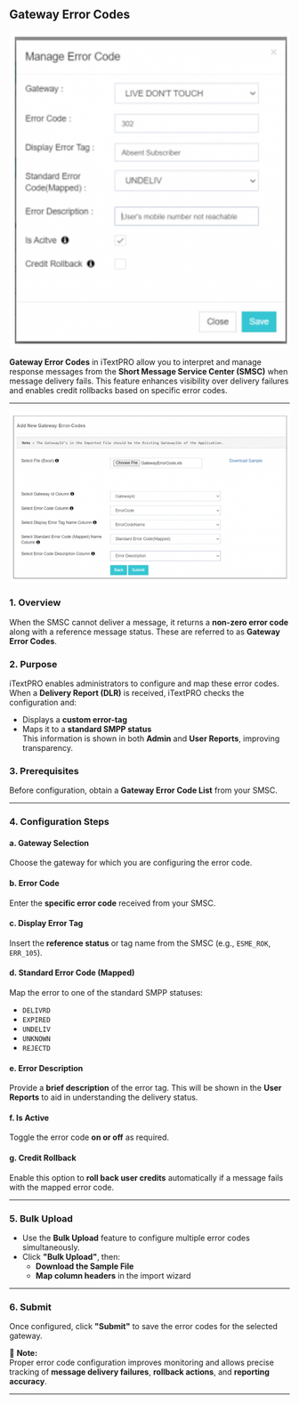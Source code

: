 ## Gateway Error Codes

![Gateway Error Codes](images/error1.png)

**Gateway Error Codes** in iTextPRO allow you to interpret and manage response messages from the **Short Message Service Center (SMSC)** when message delivery fails. This feature enhances visibility over delivery failures and enables credit rollbacks based on specific error codes.

---

![Configure Error Codes](images/error2.png)

### 1. Overview
When the SMSC cannot deliver a message, it returns a **non-zero error code** along with a reference message status. These are referred to as **Gateway Error Codes**.

### 2. Purpose
iTextPRO enables administrators to configure and map these error codes. When a **Delivery Report (DLR)** is received, iTextPRO checks the configuration and:
- Displays a **custom error-tag**
- Maps it to a **standard SMPP status**  
This information is shown in both **Admin** and **User Reports**, improving transparency.

### 3. Prerequisites
Before configuration, obtain a **Gateway Error Code List** from your SMSC.

---

### 4. Configuration Steps

#### a. Gateway Selection
Choose the gateway for which you are configuring the error code.

#### b. Error Code
Enter the **specific error code** received from your SMSC.

#### c. Display Error Tag
Insert the **reference status** or tag name from the SMSC (e.g., `ESME_ROK`, `ERR_105`).

#### d. Standard Error Code (Mapped)
Map the error to one of the standard SMPP statuses:
- `DELIVRD`
- `EXPIRED`
- `UNDELIV`
- `UNKNOWN`
- `REJECTD`

#### e. Error Description
Provide a **brief description** of the error tag. This will be shown in the **User Reports** to aid in understanding the delivery status.

#### f. Is Active
Toggle the error code **on or off** as required.

#### g. Credit Rollback
Enable this option to **roll back user credits** automatically if a message fails with the mapped error code.

---

### 5. Bulk Upload

- Use the **Bulk Upload** feature to configure multiple error codes simultaneously.
- Click **"Bulk Upload"**, then:
  - **Download the Sample File**
  - **Map column headers** in the import wizard

---

### 6. Submit
Once configured, click **"Submit"** to save the error codes for the selected gateway.

📌 **Note:**  
Proper error code configuration improves monitoring and allows precise tracking of **message delivery failures**, **rollback actions**, and **reporting accuracy**.

---

